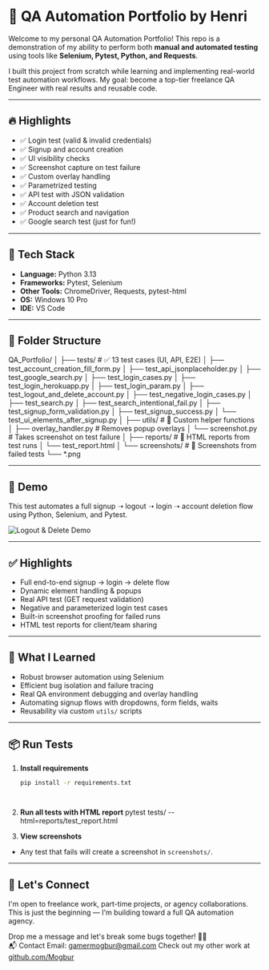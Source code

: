 # 🧪 QA Automation Portfolio by Henri

Welcome to my personal QA Automation Portfolio! This repo is a demonstration of my ability to perform both **manual and automated testing** using tools like **Selenium, Pytest, Python, and Requests**.

I built this project from scratch while learning and implementing real-world test automation workflows. My goal: become a top-tier freelance QA Engineer with real results and reusable code.

---

## 🔥 Highlights

- ✅ Login test (valid & invalid credentials)
- ✅ Signup and account creation
- ✅ UI visibility checks
- ✅ Screenshot capture on test failure
- ✅ Custom overlay handling
- ✅ Parametrized testing
- ✅ API test with JSON validation
- ✅ Account deletion test
- ✅ Product search and navigation
- ✅ Google search test (just for fun!)

---

## 🧰 Tech Stack

- **Language:** Python 3.13
- **Frameworks:** Pytest, Selenium
- **Other Tools:** ChromeDriver, Requests, pytest-html
- **OS:** Windows 10 Pro
- **IDE:** VS Code

---

## 📁 Folder Structure

QA_Portfolio/
│
├── tests/ # ✅ 13 test cases (UI, API, E2E)
│ ├── test_account_creation_fill_form.py
│ ├── test_api_jsonplaceholder.py
│ ├── test_google_search.py
│ ├── test_login_cases.py
│ ├── test_login_herokuapp.py
│ ├── test_login_param.py
│ ├── test_logout_and_delete_account.py
│ ├── test_negative_login_cases.py
│ ├── test_search.py
│ ├── test_search_intentional_fail.py
│ ├── test_signup_form_validation.py
│ ├── test_signup_success.py
│ └── test_ui_elements_after_signup.py
│
├── utils/ # 🔧 Custom helper functions
│ ├── overlay_handler.py # Removes popup overlays
│ └── screenshot.py # Takes screenshot on test failure
│
├── reports/ # 📝 HTML reports from test runs
│ └── test_report.html
│
└── screenshots/ # 📸 Screenshots from failed tests
└── *.png

---

## 🧪 Demo

This test automates a full signup ➝ logout ➝ login ➝ account deletion flow using Python, Selenium, and Pytest.

![Logout & Delete Demo](demo_logout_delete.gif)

---

## ✅ Highlights

- Full end-to-end signup → login → delete flow
- Dynamic element handling & popups
- Real API test (GET request validation)
- Negative and parameterized login test cases
- Built-in screenshot proofing for failed runs
- HTML test reports for client/team sharing

---

## 🧠 What I Learned

- Robust browser automation using Selenium
- Efficient bug isolation and failure tracing
- Real QA environment debugging and overlay handling
- Automating signup flows with dropdowns, form fields, waits
- Reusability via custom `utils/` scripts

---

## 📦 Run Tests

1. **Install requirements**
   ```bash
   pip install -r requirements.txt

  
2. **Run all tests with HTML report**
    pytest tests/ --html=reports/test_report.html

    
3. **View screenshots**
- Any test that fails will create a screenshot in `screenshots/`.

---

## 📣 Let's Connect

I'm open to freelance work, part-time projects, or agency collaborations.  
This is just the beginning — I'm building toward a full QA automation agency.

Drop me a message and let's break some bugs together! 🐛🚫  
📬 Contact
Email: gamermogbur@gmail.com
Check out my other work at [github.com/Mogbur](https://github.com/Mogbur)
